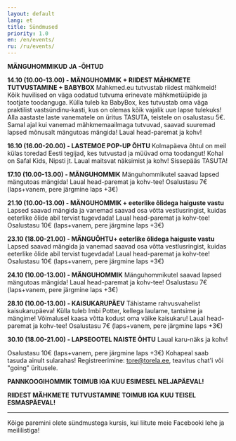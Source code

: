 ```yaml
---
layout: default
lang: et
title: Sündmused
priority: 1.0
en: /en/events/
ru: /ru/events/
---
```


**MÄNGUHOMMIKUD JA -ÕHTUD**


**14.10 (10.00-13.00) - MÄNGUHOMMIK + RIIDEST MÄHKMETE TUTVUSTAMINE + BABYBOX**
Mahkmed.eu tutvustab riidest mähkmeid! Kõik huvilised on väga oodatud tutvuma erinevate mähkmetüüpide ja tootjate toodanguga. Külla tuleb ka BabyBox, kes tutvustab oma väga praktilist vastsündinu-kasti, kus on olemas kõik vajalik uue lapse tulekuks! Alla aastaste laste vanematele on üritus TASUTA, teistele on osalustasu 5€. Samal ajal kui vanemad mähkmemaailmaga tutvuvad, saavad suuremad lapsed mõnusalt mängutoas mängida! Laual head-paremat ja kohv!


**16.10 (16.00-20.00) - LASTEMOE POP-UP ÕHTU**
Kolmapäeva õhtul on meil külas toredad Eesti tegijad, kes tutvustad ja müüvad oma toodangut! 
Kohal on Safal Kids, Nipsti jt. 
Laual maitsvat näksimist ja kohv! Sissepääs TASUTA! 


**17.10 (10.00-13.00) - MÄNGUHOMMIK**
Mänguhommikutel saavad lapsed mängutoas mängida! Laual head-paremat ja kohv-tee!
Osalustasu 7€ (laps+vanem, pere järgmine laps +3€)


**21.10 (10.00-13.00) - MÄNGUHOMMIK + eeterlike õlidega haiguste vastu**
Lapsed saavad mängida ja vanemad saavad osa võtta vestlusringist, kuidas eeterlike õlide abil tervist tugevdada! Laual head-paremat ja kohv-tee!
Osalustasu 10€ (laps+vanem, pere järgmine laps +3€)


**23.10 (18.00-21.00) - MÄNGUÕHTU+ eeterlike õlidega haiguste vastu**
Lapsed saavad mängida ja vanemad saavad osa võtta vestlusringist, kuidas eeterlike õlide abil tervist tugevdada! Laual head-paremat ja kohv-tee!
Osalustasu 10€ (laps+vanem, pere järgmine laps +3€)


**24.10 (10.00-13.00) - MÄNGUHOMMIK**
Mänguhommikutel saavad lapsed mängutoas mängida! Laual head-paremat ja kohv-tee!
Osalustasu 7€ (laps+vanem, pere järgmine laps +3€)


**28.10 (10.00-13.00) - KAISUKARUPÄEV**
Tähistame rahvusvahelist kaisukarupäeva! Külla tuleb Imbi Potter, kellega laulame, tantsime ja mängime! 
Võimalusel kaasa võtta kodust oma väike kaisukaru! Laual head-paremat ja kohv-tee!
Osalustasu 7€ (laps+vanem, pere järgmine laps +3€)

**30.10 (18.00-21.00) - LAPSEOOTEL NAISTE ÕHTU**
Laual karu-näks ja kohv!

Osalustasu 10€ (laps+vanem, pere järgmine laps +3€)
Kohapeal saab tasuda ainult sularahas!
Registreerimine: tore@torela.ee, teavitus chat'i või "going" üritusele. 




**PANNKOOGIHOMMIK TOIMUB IGA KUU ESIMESEL NELJAPÄEVAL!**

**RIIDEST MÄHKMETE TUTVUSTAMINE TOIMUB IGA KUU TEISEL ESMASPÄEVAL!**

***

Kõige paremini olete sündmustega kursis, kui liitute meie Facebooki lehe ja meililistiga!
